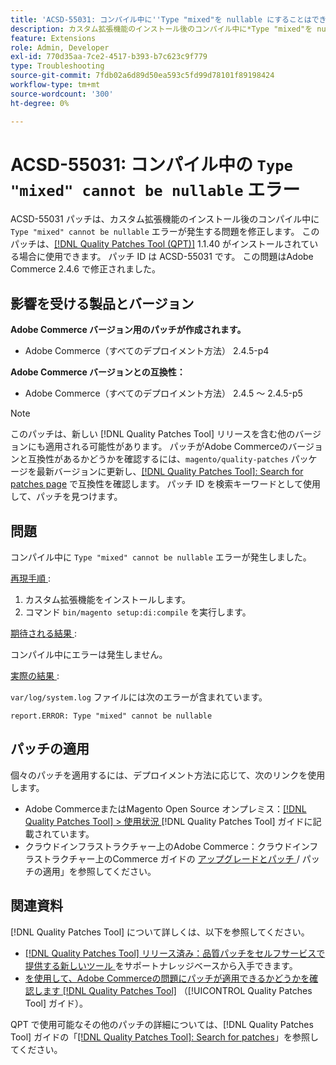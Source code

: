 ```yaml
---
title: 'ACSD-55031: コンパイル中に''Type "mixed"を nullable にすることはできません'' エラーが発生しました'
description: カスタム拡張機能のインストール後のコンパイル中に*Type "mixed"を nullable*にできない*Adobe Commerceの問題を修正するために、ACSD-55031 パッチを適用してください。
feature: Extensions
role: Admin, Developer
exl-id: 770d35aa-7ce2-4517-b393-b7c623c9f779
type: Troubleshooting
source-git-commit: 7fdb02a6d89d50ea593c5fd99d78101f89198424
workflow-type: tm+mt
source-wordcount: '300'
ht-degree: 0%

---
```


# ACSD-55031: コンパイル中の `Type "mixed" cannot be nullable` エラー

ACSD-55031 パッチは、カスタム拡張機能のインストール後のコンパイル中に `Type "mixed" cannot be nullable` エラーが発生する問題を修正します。 このパッチは、[[!DNL Quality Patches Tool (QPT)]](https://experienceleague.adobe.com/en/docs/commerce-operations/tools/quality-patches-tool/quality-patches-tool-to-self-serve-quality-patches) 1.1.40 がインストールされている場合に使用できます。 パッチ ID は ACSD-55031 です。 この問題はAdobe Commerce 2.4.6 で修正されました。

## 影響を受ける製品とバージョン

**Adobe Commerce バージョン用のパッチが作成されます。**

* Adobe Commerce（すべてのデプロイメント方法） 2.4.5-p4

**Adobe Commerce バージョンとの互換性：**

* Adobe Commerce（すべてのデプロイメント方法） 2.4.5 ～ 2.4.5-p5

>[!NOTE]
>
>このパッチは、新しい [!DNL Quality Patches Tool] リリースを含む他のバージョンにも適用される可能性があります。 パッチがAdobe Commerceのバージョンと互換性があるかどうかを確認するには、`magento/quality-patches` パッケージを最新バージョンに更新し、[[!DNL Quality Patches Tool]: Search for patches page](https://experienceleague.adobe.com/tools/commerce-quality-patches/index.html) で互換性を確認します。 パッチ ID を検索キーワードとして使用して、パッチを見つけます。

## 問題

コンパイル中に `Type "mixed" cannot be nullable` エラーが発生しました。

<u> 再現手順 </u>:

1. カスタム拡張機能をインストールします。
1. コマンド `bin/magento setup:di:compile` を実行します。

<u> 期待される結果 </u>:

コンパイル中にエラーは発生しません。

<u> 実際の結果 </u>:

`var/log/system.log` ファイルには次のエラーが含まれています。

```
report.ERROR: Type "mixed" cannot be nullable
```

## パッチの適用

個々のパッチを適用するには、デプロイメント方法に応じて、次のリンクを使用します。

* Adobe CommerceまたはMagento Open Source オンプレミス：[[!DNL Quality Patches Tool] > 使用状況 ](/help/tools/quality-patches-tool/usage.md)[!DNL Quality Patches Tool] ガイドに記載されています。
* クラウドインフラストラクチャー上のAdobe Commerce：クラウドインフラストラクチャー上のCommerce ガイドの [ アップグレードとパッチ ](https://experienceleague.adobe.com/docs/commerce-cloud-service/user-guide/develop/upgrade/apply-patches.html)/ パッチの適用」を参照してください。

## 関連資料

[!DNL Quality Patches Tool] について詳しくは、以下を参照してください。

* [[!DNL Quality Patches Tool]  リリース済み：品質パッチをセルフサービスで提供する新しいツール ](https://experienceleague.adobe.com/en/docs/commerce-operations/tools/quality-patches-tool/quality-patches-tool-to-self-serve-quality-patches) をサポートナレッジベースから入手できます。
* [ を使用して、Adobe Commerceの問題にパッチが適用できるかどうかを確認します  [!DNL Quality Patches Tool]](/help/tools/quality-patches-tool/patches-available-in-qpt/check-patch-for-magento-issue-with-magento-quality-patches.md) （[!UICONTROL Quality Patches Tool] ガイド）。


QPT で使用可能なその他のパッチの詳細については、[!DNL Quality Patches Tool] ガイドの「[[!DNL Quality Patches Tool]: Search for patches](https://experienceleague.adobe.com/tools/commerce-quality-patches/index.html)」を参照してください。
